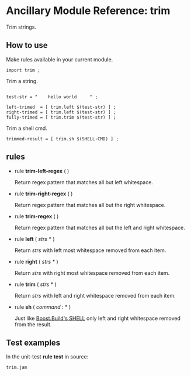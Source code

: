# Ancillary Module Reference: trim

Trim strings.

## How to use

Make rules available in your current module.
```
import trim ;
```

Trim a string.

```

test-str = "    hello world     " ;

left-trimed  = [ trim.left $(test-str) ] ;
right-trimed = [ trim.left $(test-str) ] ;
fully-trimed = [ trim.trim $(test-str) ] ;

```


Trim a shell cmd.

```
trimmed-result = [ trim.sh $(SHELL-CMD) ] ;
```

## rules
 

* rule **trim-left-regex** ( )

    Return regex pattern that matches all but left whitespace.

* rule **trim-right-regex** ( )

    Return regex pattern that matches all but the right whitespace.
    
* rule **trim-regex** ( )

    Return regex pattern that matches all but the left and right whitespace.
    

* rule **left** ( _strs_ * )

    Return _strs_ with left most whitespace removed from each item.
    
* rule **right** ( _strs_ * )

    Return _strs_ with right most whitespace removed from each item.
    
* rule **trim** ( _strs_ * )

    Return _strs_ with left and right whitespace removed from each item.
    
    
* rule **sh** ( _command_ : * )

    Just like [Boost.Build's SHELL](http://www.boost.org/build/doc/html/jam/language.html#jam.language.rules.builtins.utility._shell__) only left and right whitespace removed from the result.

## Test examples

In the unit-test **rule __test__** in source:

```
trim.jam
```

